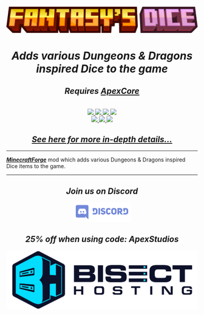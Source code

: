 <center>

<a href="https://apexstudios.dev/fantasys-dice"><img src="https://raw.githubusercontent.com/ApexStudios-Dev/.github/fe65da64a0bf387f9a8e6ca99baae5091a702403/assets/minecraft/fantasydice_banner.svg"></a>

<h1><i><b>Adds various Dungeons & Dragons inspired Dice to the game</b></i></h1>
<h2><i>Requires <a href="https://modrinth.com/mod/apexcore"><b>ApexCore</b></a></i></h2>
<br>

<a href="https://github.com/ApexStudios-Dev/FantasyDice">
	<img src="https://img.shields.io/github/license/ApexStudios-Dev/FantasyDice?style=flat-square"></img>
	<img src="https://img.shields.io/github/v/tag/ApexStudios-Dev/FantasyDice?sort=semver&style=flat-square"></img>
	<img src="https://img.shields.io/github/v/release/ApexStudios-Dev/FantasyDice?display_name=release&sort=semver&style=flat-square"></img>
	<img src="https://img.shields.io/github/workflow/status/ApexStudios-Dev/FantasyDice/release?style=flat-square"></img>
</a>
<br>
<a href="https://modrinth.com/mod/fantasy-dice">
	<img src="https://img.shields.io/modrinth/dt/hPeyEJEZ?style=flat-square"></img>
</a>
<a href="https://www.curseforge.com/minecraft/mc-mods/fantasys-dice">
	<img src="https://cf.way2muchnoise.eu/short_573867_downloads.svg?badge_style=flat"></img>
	<img src="https://cf.way2muchnoise.eu/versions/573867.svg?badge_style=flat"></img>
</a>

<br>
<h2><i><a href="https://www.apexstudios.dev/fantasys-dice"><b>See here for more in-depth details...</b></a></i></h2>

</center>

---

<p>

[_**MinecraftForge**_](https://minecraftforge.net/) mod which adds various Dungeons & Dragons inspired Dice items to the game.

</p>

---

<center>

## _Join us on **Discord**_

<a href="https://discord.apexstudios.dev/"><img src="https://raw.githubusercontent.com/ApexStudios-Dev/.github/fe65da64a0bf387f9a8e6ca99baae5091a702403/assets/third_party/discord_banner.svg" width=30%></a>


## _25% off when using code: **ApexStudios**_

<a href="https://www.bisecthosting.com/apexstudios"><img src="https://github.com/ApexStudios-Dev/.github/blob/master/assets/third_party/bisect_hosting.png?raw=true"></a>
</center>